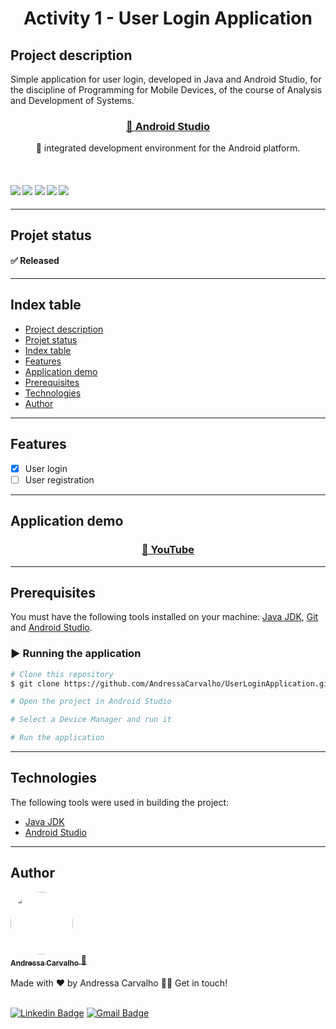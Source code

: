 <h1 align="center">
    Activity 1 - User Login Application
</h1>

## Project description
Simple application for user login, developed in Java and Android Studio, for the discipline of Programming for Mobile Devices, of the course of Analysis and Development of Systems.<br/>
<h3 align="center">
    <a href="https://developer.android.com/studio#downloads">🔗 Android Studio</a>
</h3>
<p align="center">🚀 integrated development environment for the Android platform.</p>
<br/>
<h4>
    <img src="https://img.shields.io/badge/build-passing-brightgreen" />
    <img src="https://img.shields.io/badge/version-v1.0.0-blue" />
    <img src="https://img.shields.io/badge/platform-android%20studio-lightgrey" />
    <img src="https://img.shields.io/badge/last%20commit-september%202022-red" />
    <img src="https://img.shields.io/badge/English%20(US)-100%25-green" />
</h4>

---

## Projet status
#### ✅ Released
---

## Index table
<ul>
  <li><a href="#project-description">Project description</a></li>
  <li><a href="#projet-status">Projet status</a></li>
  <li><a href="#index-table">Index table</a></li>
  <li><a href="#features">Features</a></li>
  <li><a href="#application-demo">Application demo</a></li>
  <li><a href="#prerequisites">Prerequisites</a></li>
  <li><a href="#technologies">Technologies</a></li>
  <li><a href="#author">Author</a></li>
</ul> 

---

## Features
- [x] User login
- [ ] User registration
---

## Application demo
<h3 align="center">
    <a href="https://youtu.be/SgkU5_ZQm_M">🔗 YouTube</a>
</h3>

---

## Prerequisites
You must have the following tools installed on your machine: [Java JDK](https://www.oracle.com/java/technologies/downloads/), [Git](https://git-scm.com/) and [Android Studio](https://developer.android.com/studio).

### ▶️ Running the application

```bash
# Clone this repository
$ git clone https://github.com/AndressaCarvalho/UserLoginApplication.git

# Open the project in Android Studio

# Select a Device Manager and run it

# Run the application
```

---

## Technologies
The following tools were used in building the project:
- [Java JDK](https://www.oracle.com/java/technologies/downloads/)
- [Android Studio](https://developer.android.com/studio)

---

## Author
<a href="https://github.com/AndressaCarvalho">
  <img style="border-radius: 50%;" src="https://avatars.githubusercontent.com/u/51313172?s=96&v=4" width="100px;" alt=""/>
  <br/>
  <sub><b>Andressa Carvalho</b></sub>
 </a> <a href="https://github.com/AndressaCarvalho" title="Rocketseat">🚀</a>
<br/><br/>
Made with ❤️ by Andressa Carvalho 👋🏽 Get in touch!
<br/><br/>

[![Linkedin Badge](https://img.shields.io/badge/-Andressa-blue?style=flat-square&logo=Linkedin&logoColor=white&link=https://www.linkedin.com/in/andressa-carvalho-araujo-289931199/)](https://www.linkedin.com/in/andressa-carvalho-araujo-289931199/) 
[![Gmail Badge](https://img.shields.io/badge/-andressa.carvalho13454@gmail.com-c14438?style=flat-square&logo=Gmail&logoColor=white&link=mailto:andressa.carvalho13454@gmail.com)](mailto:andressa.carvalho13454@gmail.com)
